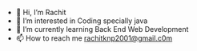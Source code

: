 - 👋 Hi, I’m Rachit
- 👀 I’m interested in Coding specially java
- 🌱 I’m currently learning Back End Web Development
- 📫 How to reach me rachitknp2001@gmail.c0m

<!---
RBisUnavailable/RBisUnavailable is a ✨ special ✨ repository because its `README.md` (this file) appears on your GitHub profile.
You can click the Preview link to take a look at your changes.
--->

